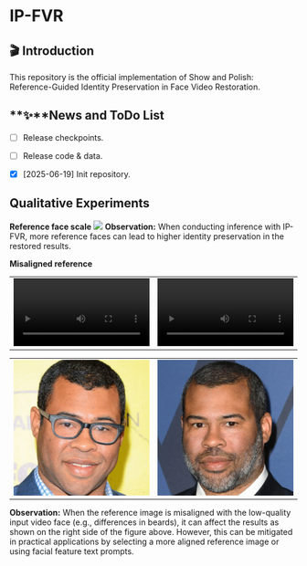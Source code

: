 # IP-FVR

## 🎬 Introduction

This repository is the official implementation of Show and Polish: Reference-Guided Identity Preservation in Face Video Restoration.



## **✨**News and ToDo List

- [ ] Release checkpoints.
- [ ] Release code & data.
- [X] [2025-06-19] Init repository.


## Qualitative Experiments

**Reference face scale**
![](./assets/reference_size.png)
**Observation:** When conducting inference with IP-FVR, more reference faces can lead to higher identity preservation in the restored results.


**Misaligned reference**
<table style="width:100%">
  <tr>
    <td style="width:45%">
      <video controls style="width:100%">
        <source src="assets/align.mp4" type="video/mp4">
        Your browser does not support the video tag.
      </video>
    </td>
    <td style="width:45%">
      <video controls style="width:100%">
        <source src="assets/misalign.mp4" type="video/mp4">
        Your browser does not support the video tag.
      </video>
    </td>
  </tr>
</table>


<table style="width:100%">
  <tr>
    <td style="width:45%">
      <img src="assets/peele-1.png" alt="Reference Image 1" style="width:100%">
    </td>
    <td style="width:45%">
      <img src="assets/peele-2.png" alt="Reference Image 2" style="width:100%">
    </td>
  </tr>
</table>

**Observation:** When the reference image is misaligned with the low-quality input video face (e.g., differences in beards), it can affect the results as shown on the right side of the figure above. However, this can be mitigated in practical applications by selecting a more aligned reference image or using facial feature text prompts.